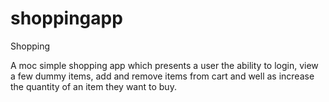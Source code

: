 # shoppingapp
Shopping

A moc simple shopping app which presents a user the ability to login, view a few dummy items, 
add and remove items from cart and well as increase the quantity of an item they want to buy.
